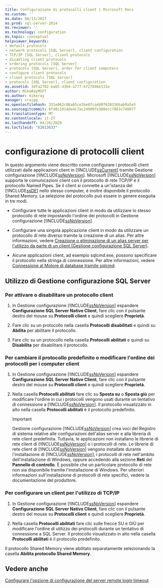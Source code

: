 ```yaml
---
title: Configurazione di protocolli client | Microsoft Docs
ms.custom: ''
ms.date: 06/13/2017
ms.prod: sql-server-2014
ms.reviewer: ''
ms.technology: configuration
ms.topic: conceptual
helpviewer_keywords:
- default protocols
- network protocols [SQL Server], client configuration
- TCP/IP [SQL Server], client protocols
- disabling client protocols
- ordering protocols [SQL Server]
- protocols [SQL Server], order for client computers
- configure client protocols
- client protocols [SQL Server]
- protocols [SQL Server], client configuration
ms.assetid: 3dfa2702-ba65-43b4-a777-6727846e133a
author: MikeRayMSFT
ms.author: mikeray
manager: craigg
ms.openlocfilehash: 331e062c86a65ce2be8fca4d07620156bab0a5e5
ms.sourcegitcommit: 6fd8c1914de4c7ac24900fe388ecc7883c740077
ms.translationtype: MT
ms.contentlocale: it-IT
ms.lasthandoff: 04/26/2020
ms.locfileid: "62813633"
---
```

# <a name="configure-client-protocols"></a>configurazione di protocolli client
  In questo argomento viene descritto come configurare i protocolli client utilizzati dalle applicazioni client in [!INCLUDE[ssCurrent](../../includes/sscurrent-md.md)] tramite Gestione configurazione [!INCLUDE[ssNoVersion](../../includes/ssnoversion-md.md)]. Microsoft [!INCLUDE[ssNoVersion](../../includes/ssnoversion-md.md)] supporta le comunicazioni client con il protocollo di rete TCP/IP e il protocollo Named Pipes. Se il client si connette a un'istanza del [!INCLUDE[ssDE](../../includes/ssde-md.md)] nello stesso computer, è inoltre disponibile il protocollo Shared Memory. La selezione del protocollo può essere in genere eseguita in tre modi.  
  
-   Configurare tutte le applicazioni client in modo da utilizzare lo stesso protocollo di rete impostando l'ordine dei protocolli in Gestione configurazione [!INCLUDE[ssNoVersion](../../includes/ssnoversion-md.md)].  
  
-   Configurare una singola applicazione client in modo da utilizzare un protocollo di rete diverso tramite la creazione di un alias. Per altre informazioni, vedere [Creazione o eliminazione di un alias server per l'utilizzo da parte di un client &#40;Gestione configurazione SQL Server&#41;](create-or-delete-a-server-alias-for-use-by-a-client.md).  
  
-   Alcune applicazioni client, ad esempio sqlcmd.exe, possono specificare il protocollo nella stringa di connessione. Per altre informazioni, vedere [Connessione al Motore di database tramite sqlcmd](../../relational-databases/scripting/sqlcmd-connect-to-the-database-engine.md).  
  
##  <a name="using-sql-server-configuration-manager"></a><a name="SSMSProcedure"></a> Utilizzo di Gestione configurazione SQL Server  
  
###  <a name="to-enable-or-disable-a-client-protocol"></a><a name="EnableDisable"></a> Per attivare o disabilitare un protocollo client  
  
1.  In Gestione configurazione [!INCLUDE[ssNoVersion](../../includes/ssnoversion-md.md)] espandere **Configurazione SQL Server Native Client**, fare clic con il pulsante destro del mouse su **Protocolli client** e quindi scegliere **Proprietà**.  
  
2.  Fare clic su un protocollo nella casella **Protocolli disabilitati** e quindi su **Abilita** per abilitare il protocollo.  
  
3.  Fare clic su un protocollo nella casella **Protocolli abilitati** e quindi su **Disabilita** per disabilitare il protocollo.  
  
###  <a name="to-change-the-default-protocol-or-the-protocol-order-for-client-computers"></a><a name="ChangeDefault"></a> Per cambiare il protocollo predefinito o modificare l'ordine dei protocolli per i computer client  
  
1.  In Gestione configurazione [!INCLUDE[ssNoVersion](../../includes/ssnoversion-md.md)] espandere **Configurazione SQL Server Native Client**, fare clic con il pulsante destro del mouse su **Protocolli client** e quindi scegliere **Proprietà**.  
  
2.  Nella casella **Protocolli abilitati** fare clic su **Sposta su** o **Sposta giù** per modificare l'ordine in cui i protocolli vengono usati durante un tentativo di connessione a [!INCLUDE[ssNoVersion](../../includes/ssnoversion-md.md)]. Il protocollo visualizzato in alto nella casella **Protocolli abilitati** è il protocollo predefinito.  
  
    > [!IMPORTANT]  
    >  Gestione configurazione [!INCLUDE[ssNoVersion](../../includes/ssnoversion-md.md)] crea voci del Registro di sistema relative alle configurazioni dell'alias server e alla libreria di rete client predefinita. Tuttavia, le applicazioni non installano le librerie di rete client di [!INCLUDE[ssNoVersion](../../includes/ssnoversion-md.md)] o i protocolli di rete. Le librerie di rete client di [!INCLUDE[ssNoVersion](../../includes/ssnoversion-md.md)] vengono installate durante l'installazione di [!INCLUDE[ssNoVersion](../../includes/ssnoversion-md.md)], i protocolli di rete nell'ambito dell'installazione di Windows, oppure accedendo alla sezione **Reti** del **Pannello di controllo**. È possibile che un particolare protocollo di rete non sia disponibile tramite l'installazione di Windows. Per ulteriori informazioni sull'installazione di protocolli di rete specifici, vedere la documentazione del produttore.  
  
###  <a name="to-configure-a-client-to-use-tcpip"></a><a name="Configure"></a> Per configurare un client per l'utilizzo di TCP/IP  
  
1.  In Gestione configurazione [!INCLUDE[ssNoVersion](../../includes/ssnoversion-md.md)] espandere **Configurazione SQL Server Native Client**, fare clic con il pulsante destro del mouse su **Protocolli client** e quindi scegliere **Proprietà**.  
  
2.  Nella casella **Protocolli abilitati** fare clic sulle frecce SU e GIÙ per modificare l'ordine di utilizzo dei protocolli durante un tentativo di connessione a SQL Server. Il protocollo visualizzato in alto nella casella **Protocolli abilitati** è il protocollo predefinito.  
  
 Il protocollo Shared Memory viene abilitato separatamente selezionando la casella **Abilita protocollo Shared Memory**.  
  
## <a name="see-also"></a>Vedere anche  
 [Configurare l'opzione di configurazione del server remote login timeout](configure-the-remote-login-timeout-server-configuration-option.md)  
  
  
